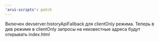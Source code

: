 ```yaml
---
'arui-scripts': patch
---
```


Включен devserver.historyApiFallback для clientOnly режима. Теперь в дев режиме в clientOnly запросы на неизвестные адреса будут открывать index.html
